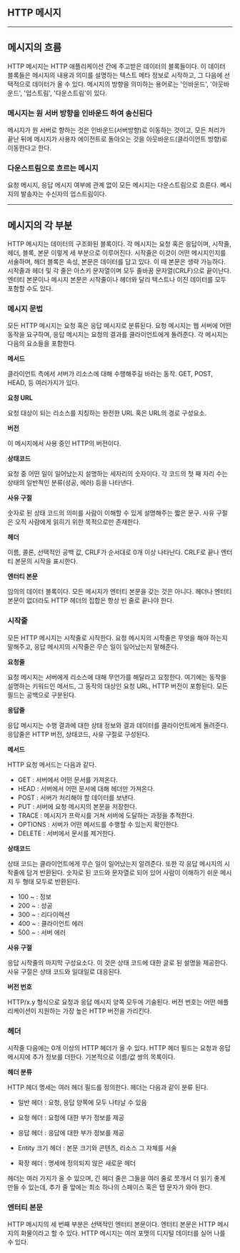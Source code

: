 ## HTTP 메시지

---



## 메시지의 흐름

HTTP 메시지는 HTTP 애플리케이션 간에 주고받은 데이터의 블록들이다. 이 데이터 블록들은 메시지의 내용과 의미를 설명하는 텍스트 메타 정보로 시작하고, 그 다음에 선택적으로 데이터가 올 수 있다. 메시지의 방향을 의미하는 용어로는 '인바운드', '아웃바운드', '업스트림', '다운스트림'이 있다.



### 메시지는 원 서버 방향을 인바운드 하여 송신된다

메시지가 원 서버로 향하는 것은 인바운드(서버방향)로 이동하는 것이고, 모든 처리가 끝난 뒤에 메시지가 사용자 에이전트로 돌아오는 것을 아웃바운드(클라이언트 방향)로 이동한다고 한다.



### 다운스트림으로 흐르는 메시지

요청 메시지, 응답 메시지 여부에 관계 없이 모든 메시지는 다운스트림으로 흐른다. 메시지의 발송자는 수신자의 업스트림이다.



---



## 메시지의 각 부분

HTTP 메시지는 데이터의 구조화된 블록이다. 각 메시지는 요청 혹은 응답이며, 시작줄, 헤더, 블록, 본문 이렇게 세 부분으로 이루어진다. 시작줄은 이것이 어떤 메시지인지를 서술하며, 헤더 블록은 속성, 본문은 데이터를 담고 있다. 이 때 본문은 생략 가능하다. 시작줄과 헤더 및 각 줄은 아스키 문자열이며 모두 줄바꿈 문자열(CRLF)으로 끝이난다. 엔터티 본문이나 메시지 본문은 시작줄이나 헤더와 달리 텍스트나 이진 데이터를 모두 포함할 수도 있다.



### 메시지 문법

모든 HTTP 메시지는 요청 혹은 응답 메시지로 분류된다. 요청 메시지는 웹 서버에 어떤 동작을 요구하며, 응답 메시지는 요청의 결과를 클라이언트에게 돌려준다. 각 메시지는 다음의 요소들을 포함한다.



**메서드**

클라이언트 측에서 서버가 리소스에 대해 수행해주길 바라는 동작. GET, POST, HEAD, 등 여러가지가 있다.



**요청 URL**

요청 대상이 되는 리소스를 지칭하는 완전한 URL 혹은 URL의 경로 구성요소.



**버전**

이 메시지에서 사용 중인 HTTP의 버전이다.



**상태코드**

요청 중 어떤 일이 일어났는지 설명하는 세자리의 숫자이다. 각 코드의 첫 째 자리 수는 상태의 일반적인 분류(성공, 에러) 등을 나타낸다.



**사유 구절**

숫자로 된 상태 코드의 의미를 사람이 이해할 수 있게 설명해주는 짧은 문구. 사유 구절은 오직 사람에게 읽히기 위한 목적으로만 존재한다.



**헤더**

이름, 콜론, 선택적인 공백 값, CRLF가 순서대로 0개 이상 나타난다. CRLF로 끝나 엔터티 본문의 시작을 표시한다.



**엔터티 본문**

임의의 데이터 블록이다. 모든 메시지가 엔터티 본문을 갖는 것은 아니다. 헤더나 엔터티 본문이 없더라도 HTTP 헤더의 집합은 항상 빈 줄로 끝나야 한다.



### 시작줄

모든 HTTP 메시지는 시작줄로 시작한다. 요청 메시지의 시작줄은 무엇을 해야 하는지 말해주고, 응답 메시지의 시작줄은 무슨 일이 일어났는지 말해준다.



**요청줄**

요청 메시지는 서버에게 리소스에 대해 무언가를 해달라고 요청한다. 여기에는 동작을 설명하는 키워드인 메서드, 그 동작의 대상인 요청 URL, HTTP 버전이 포함된다. 모든 필드는 공백으로 구분된다.



**응답줄**

응답 메시지는 수행 결과에 대한 상태 정보와 결과 데이터를 클라이언트에게 돌려준다. 응답줄은 HTTP 버전, 상태코드, 사유 구절로 구성된다.



**메서드**

HTTP 요청 메서드는 다음과 같다.

- GET : 서버에서 어떤 문서를 가져온다.
- HEAD : 서버에서 어떤 문서에 대해 헤더만 가져온다.
- POST : 서버가 처리해야 할 데이터를 보낸다.
- PUT : 서버에 요청 메시지의 본문을 저장한다.
- TRACE : 메시지가 프락시를 거쳐 서버에 도달하는 과정을 추적한다.
- OPTIONS : 서버가 어떤 메서드를 수행할 수 있는지 확인한다.
- DELETE : 서버에서 문서를 제거한다.



**상태코드**

상태 코드는 클라이언트에게 무슨 일이 일어났는지 알려준다. 또한 각 응답 메시지의 시작줄에 담겨 반환된다. 숫자로 된 코드와 문자열로 되어 있어 사람이 이해하기 쉬운 메시지 두 형태 모두로 반환된다.

- 100 ~ : 정보
- 200 ~ : 성공
- 300 ~ : 리다이렉션
- 400 ~ : 클라이언트 에러
- 500 ~ : 서버 에러



**사유 구절**

응답 시작줄의 마지막 구성요소다. 이 것은 상태 코드에 대한 글로 된 설명을 제공한다. 사유 구절은 상태 코드와 일대일로 대응된다.



**버전 번호**

HTTP/x.y 형식으로 요청과 응답 메시지 양쪽 모두에 기술된다. 버전 번호는 어떤 애플리케이션이 지원하는 가장 높은 HTTP 버전을 가리킨다.



### 헤더

시작줄 다음에는 0개 이상의 HTTP 헤더가 올 수 있다. HTTP 헤더 필드는 요청과 응답 메시지에 추가 정보를 더한다. 기본적으로 이름/값 쌍의 목록이다.

**헤더 분류**

HTTP 헤더 명세는 여러 헤더 필드를 정의한다. 헤더는 다음과 같이 분류 된다.

- 일반 헤더 : 요청, 응답 양쪽에 모두 나타날 수 있음

- 요청 헤더 : 요청에 대한 부가 정보를 제공

- 응답 헤더 : 응답에 대한 부가 정보를 제공

- Entity 크기 헤더 : 본문 크기와 콘텐츠, 리소스 그 자체를 서술

- 확장 헤더 : 명세에 정의되지 않은 새로운 헤더

  

헤더는 여러 가지가 올 수 있으며, 긴 헤더 줄은 그들을 여러 줄로 쪼개서 더 읽기 좋게 만들 수 있는데, 추가 줄 앞에는 최소 하나의 스페이스 혹은 탭 문자가 와야 한다.



### 엔터티 본문

HTTP 메시지의 세 번째 부분은 선택적인 엔터티 본문이다. 엔터티 본문은 HTTP 메시지의 화물이라고 할 수 있다. HTTP 메시지는 여러 포맷의 디지털 데이터를 실어 나를 수 있다.

